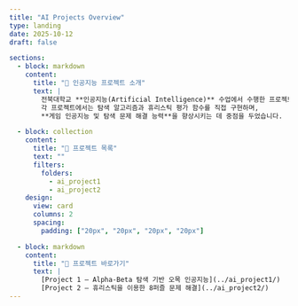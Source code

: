 ```yaml
---
title: "AI Projects Overview"
type: landing
date: 2025-10-12
draft: false

sections:
  - block: markdown
    content:
      title: "🧠 인공지능 프로젝트 소개"
      text: |
        전북대학교 **인공지능(Artificial Intelligence)** 수업에서 수행한 프로젝트들을 소개합니다.  
        각 프로젝트에서는 탐색 알고리즘과 휴리스틱 평가 함수를 직접 구현하며,  
        **게임 인공지능 및 탐색 문제 해결 능력**을 향상시키는 데 중점을 두었습니다.

  - block: collection
    content:
      title: "📂 프로젝트 목록"
      text: ""
      filters:
        folders:
          - ai_project1
          - ai_project2
    design:
      view: card
      columns: 2
      spacing:
        padding: ["20px", "20px", "20px", "20px"]

  - block: markdown
    content:
      title: "🔗 프로젝트 바로가기"
      text: |
        [Project 1 – Alpha-Beta 탐색 기반 오목 인공지능](../ai_project1/)  
        [Project 2 – 휴리스틱을 이용한 8퍼즐 문제 해결](../ai_project2/)
---
```

